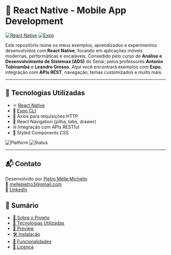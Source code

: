 # 📱 React Native - Mobile App Development

[![React Native](https://img.shields.io/badge/React_Native-2025-red?logo=react)](https://reactnative.dev/)
[![Expo](https://img.shields.io/badge/Expo-CLI%20Ready-000020?logo=expo)](https://docs.expo.dev/)

Este repositório reúne os meus exemplos, aprendizados e experimentos desenvolvidos com **React Native**, focando em aplicações móveis modernas, performáticas e escaláveis. Consedido pelo curso de **Análise e Desenvolvimento de Sistemas (ADS)** do Senai, pelos professores **Antonio Tubinambá** e **Leandro Grosso**. Aqui você encontrará exemplos com **Expo**, integração com **APIs REST**, navegação, temas customizados e muito mais.

---

## 🚀 Tecnologias Utilizadas

- ⚛️ [React Native](https://reactnative.dev/)
- 🚀 [Expo CLI](https://expo.dev/)
- 📡 Axios para requisições HTTP
- 📍 React Navigation (pilha, tabs, drawer)
- 🌐 Integração com APIs RESTful
- 🎨 Styled Components CSS

![Platform](https://img.shields.io/badge/platform-Android%20%7C%20iOS-blue)
![Status](https://img.shields.io/badge/status-em%20desenvolvimento-yellow)

---

## 📬 Contato

Desenvolvido por [Pietro Melle Michelin](https://github.com/PietroMelle)  
📧 mellepietro3@gmail.com  
🔗 [LinkedIn](https://www.linkedin.com/in/pietro-michelin/)

## 🧭 Sumário

- [📱 Sobre o Projeto](#-react-native---mobile-app-development)
- [🚀 Tecnologias Utilizadas](#-tecnologias-utilizadas)
- [📸 Preview](#-preview)
- [🛠️ Instalação](#️-instalação)
- [📌 Funcionalidades](#-funcionalidades)
- [📄 Licença](#-licença)

